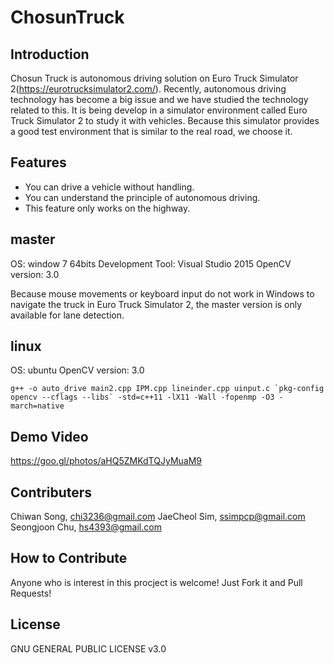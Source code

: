 # ChosunTruck

## Introduction
Chosun Truck is autonomous driving solution on Euro Truck Simulator 2(https://eurotrucksimulator2.com/).
Recently, autonomous driving technology has become a big issue and we have studied the technology related to this.
It is being develop in a simulator environment called Euro Truck Simulator 2 to study it with vehicles.
Because this simulator provides a good test environment that is similar to the real road, we choose it.

## Features
* You can drive a vehicle without handling.
* You can understand the principle of autonomous driving.
* This feature only works on the highway.

## master
OS: window 7 64bits
Development Tool: Visual Studio 2015
OpenCV version: 3.0

Because mouse movements or keyboard input do not work in Windows to navigate the truck in Euro Truck Simulator 2, the master version is only available for lane detection.

## linux
OS: ubuntu
OpenCV version: 3.0
```
g++ -o auto_drive main2.cpp IPM.cpp lineinder.cpp uinput.c `pkg-config opencv --cflags --libs` -std=c++11 -lX11 -Wall -fopenmp -O3 -march=native
```

## Demo Video
https://goo.gl/photos/aHQ5ZMKdTQJyMuaM9

## Contributers
Chiwan Song, chi3236@gmail.com
JaeCheol Sim, ssimpcp@gmail.com
Seongjoon Chu, hs4393@gmail.com

## How to Contribute
Anyone who is interest in this procject is welcome! Just Fork it and Pull Requests!

## License
GNU GENERAL PUBLIC LICENSE v3.0
